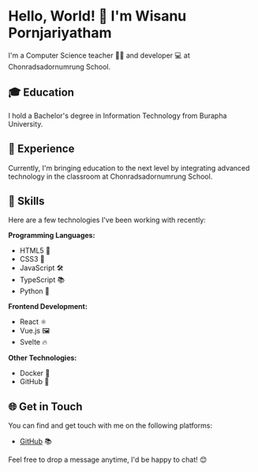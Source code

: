 # Hello, World! 👋 I'm Wisanu Pornjariyatham

I'm a Computer Science teacher 👨‍🏫 and developer 💻 at Chonradsadornumrung School.

## 🎓 Education
I hold a Bachelor's degree in Information Technology from Burapha University.

## 💼 Experience
Currently, I'm bringing education to the next level by integrating advanced technology in the classroom at Chonradsadornumrung School.

## 🚀 Skills
Here are a few technologies I've been working with recently:

**Programming Languages:**
* HTML5 📝
* CSS3 🎨
* JavaScript 🛠️
* TypeScript 📚
* Python 🐍

**Frontend Development:**
* React ⚛️
* Vue.js 🖼️
* Svelte 🔥

**Other Technologies:**
* Docker 🐳
* GitHub 🐙

## 🌐 Get in Touch
You can find and get touch with me on the following platforms:

* [GitHub](https://www.github.com/krustack) 📚


Feel free to drop a message anytime, I'd be happy to chat! 😊
